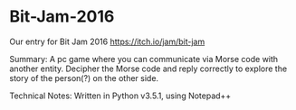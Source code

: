 # Bit-Jam-2016
Our entry for Bit Jam 2016
https://itch.io/jam/bit-jam

Summary: A pc game where you can communicate via Morse code with another entity. Decipher the Morse code and reply correctly to explore the story of the person(?) on the other side.

Technical Notes:
Written in Python v3.5.1, using Notepad++
